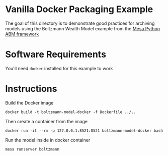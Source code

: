 # Vanilla Docker Packaging Example

The goal of this directory is to demonstrate good practices for archiving models using the Boltzmann Wealth Model
example from the 
[Mesa Python ABM framework](https://github.com/projectmesa/mesa/tree/master/examples/boltzmann_wealth_model_network)

# Software Requirements

You'll need `docker` installed for this example to work

# Instructions

Build the Docker image

```
docker build -t boltzmann-model-docker -f Dockerfile ../..
```

Then create a container from the image

```
docker run -it --rm -p 127.0.0.1:8521:8521 boltzmann-model-docker bash
```

Run the model inside in docker container

```
mesa runserver boltzmann
```
